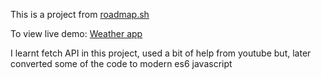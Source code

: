 This is a project from [roadmap.sh](https://roadmap.sh/projects/weather-app)

To view live demo: [Weather app](https://caals666.github.io/weather-app)

I learnt fetch API in this project, used a bit of help from youtube but, later converted some of the code to modern es6 javascript